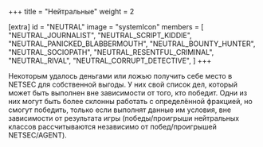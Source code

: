 +++
title = "Нейтральные"
weight = 2

[extra]
id = "NEUTRAL"
image = "systemIcon"
members = [
    "NEUTRAL_JOURNALIST",
    "NEUTRAL_SCRIPT_KIDDIE",
    "NEUTRAL_PANICKED_BLABBERMOUTH",
    "NEUTRAL_BOUNTY_HUNTER",
    "NEUTRAL_SOCIOPATH",
    "NEUTRAL_RESENTFUL_CRIMINAL",
    "NEUTRAL_RIVAL",
    "NEUTRAL_CORRUPT_DETECTIVE",
]
+++

Некоторым удалось деньгами или ложью получить себе место в NETSEC для собственной выгоды.
У них свой список дел, который может быть выполнен вне зависимости от того, кто победит.
Одни из них могут быть более склонны работать с определённой фракцией,
но смогут победить, только если выполнят данные им условия, вне зависимости от результата игры
(победы/проигрыши нейтральных классов рассчитываются независимо от побед/проигрышей NETSEC/AGENT).
